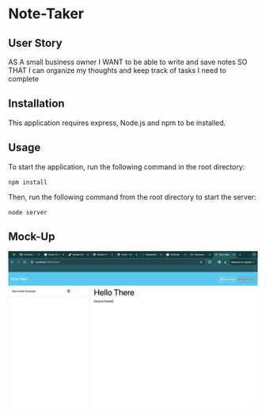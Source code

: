 # Note-Taker

## User Story
AS A small business owner
I WANT to be able to write and save notes
SO THAT I can organize my thoughts and keep track of tasks I need to complete

## Installation
This application requires express, Node.js and npm to be installed.

## Usage
To start the application, run the following command in the root directory:
```
npm install
```
Then, run the following command from the root directory to start the server:
```
node server
```
## Mock-Up
![Screenshot.](./assets/screenshot.png "Screenshot")